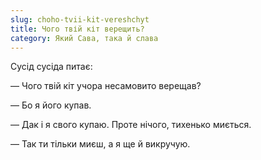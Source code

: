 ```yaml
---
slug: choho-tvii-kit-vereshchyt
title: Чого твій кіт верещить?
category: Який Сава, така й слава
---
```

Сусід сусіда питає:

— Чого твій кіт учора несамовито верещав?

— Бо я його купав.

— Дак і я свого купаю. Проте нічого, тихенько миється.

— Так ти тільки миєш, а я ще й викручую.
